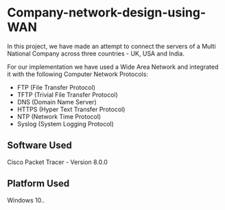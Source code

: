 # Company-network-design-using-WAN

In this project, we have made an attempt to connect the servers of a Multi National Company across three countries - UK, USA and India.

For our implementation we have used a Wide Area Network and integrated it with the following Computer Network Protocols:
- FTP (File Transfer Protocol)
- TFTP (Trivial File Transfer Protocol)
- DNS (Domain Name Server)
- HTTPS (Hyper Text Transfer Protocol)
- NTP (Network Time Protocol)
- Syslog (System Logging Protocol)

## Software Used

Cisco Packet Tracer - Version 8.0.0

## Platform Used
Windows 10..
